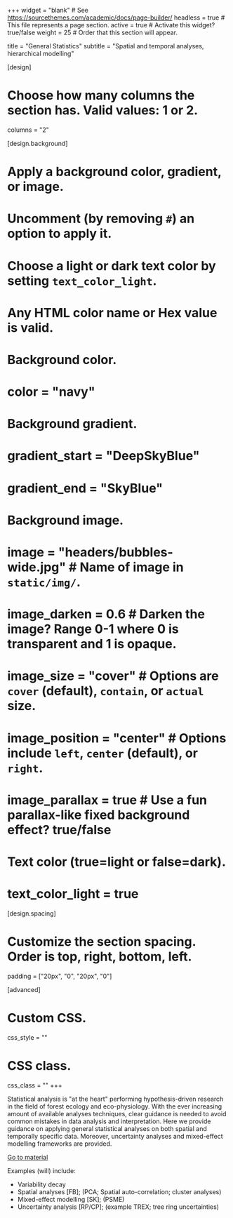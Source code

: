 +++
widget = "blank"  # See https://sourcethemes.com/academic/docs/page-builder/
headless = true  # This file represents a page section.
active = true  # Activate this widget? true/false
weight = 25  # Order that this section will appear.

title = "General Statistics"
subtitle = "Spatial and temporal analyses, hierarchical modelling"

[design]
  # Choose how many columns the section has. Valid values: 1 or 2.
  columns = "2"

[design.background]
  # Apply a background color, gradient, or image.
  #   Uncomment (by removing `#`) an option to apply it.
  #   Choose a light or dark text color by setting `text_color_light`.
  #   Any HTML color name or Hex value is valid.

  # Background color.
  # color = "navy"
  
  # Background gradient.
  # gradient_start = "DeepSkyBlue"
  # gradient_end = "SkyBlue"
  
  # Background image.
  # image = "headers/bubbles-wide.jpg"  # Name of image in `static/img/`.
  # image_darken = 0.6  # Darken the image? Range 0-1 where 0 is transparent and 1 is opaque.
  # image_size = "cover"  #  Options are `cover` (default), `contain`, or `actual` size.
  # image_position = "center"  # Options include `left`, `center` (default), or `right`.
  # image_parallax = true  # Use a fun parallax-like fixed background effect? true/false

  # Text color (true=light or false=dark).
  # text_color_light = true

[design.spacing]
  # Customize the section spacing. Order is top, right, bottom, left.
  padding = ["20px", "0", "20px", "0"]

[advanced]
 # Custom CSS. 
 css_style = ""
 
 # CSS class.
 css_class = ""
+++

Statistical analysis is "at the heart" performing hypothesis-driven research in the field of forest ecology and eco-physiology. 
With the ever increasing amount of available analyses techniques, clear guidance is needed to avoid common mistakes in data analysis and interpretation.
Here we provide guidance on applying general statistical analyses on both spatial and temporally specific data.
Moreover, uncertainty analyses and mixed-effect modelling frameworks are provided.  

<a href='/docs-stats/' target='_self' rel='noopener' class='btn btn-link px-2 py-2'><i class='fas fa-arrow-circle-right pr-1' aria-hidden='true'></i>Go to material</a>

Examples (will) include:

- Variability decay
- Spatial analyses [FB]; (PCA; Spatial auto-correlation; cluster analyses)
- Mixed-effect modelling [SK]; (PSME)
- Uncertainty analysis [RP/CP]; (example TREX; tree ring uncertainties)  

<br>